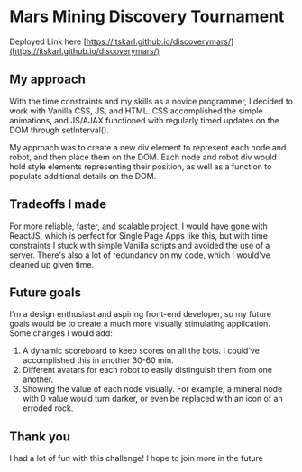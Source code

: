 # Mars Mining Discovery Tournament

Deployed Link here [https://itskarl.github.io/discoverymars/](https://itskarl.github.io/discoverymars/)

## My approach

With the time constraints and my skills as a novice programmer, I decided to work with Vanilla CSS, JS, and HTML.
CSS accomplished the simple animations, and JS/AJAX functioned with regularly timed updates on the DOM through setInterval().

My approach was to create a new div element to represent each node and robot, and then place them on the DOM. Each node and robot div would hold style elements representing their position, as well as a function to populate additional details on the DOM.

## Tradeoffs I made

For more reliable, faster, and scalable project, I would have gone with ReactJS, which is perfect for Single Page Apps like this, but with time constraints I stuck with simple Vanilla scripts and avoided the use of a server. There's also a lot of redundancy on my code, which I would've cleaned up given time.

## Future goals

I'm a design enthusiast and aspiring front-end developer, so my future goals would be to create a much more visually stimulating application. Some changes I would add:
  1. A dynamic scoreboard to keep scores on all the bots. I could've accomplished this in another 30-60 min.
  2. Different avatars for each robot to easily distinguish them from one another.
  4. Showing the value of each node visually. For example, a mineral node with 0 value would turn darker, or even be replaced with an icon of an erroded rock.

## Thank you
I had a lot of fun with this challenge! I hope to join more in the future

